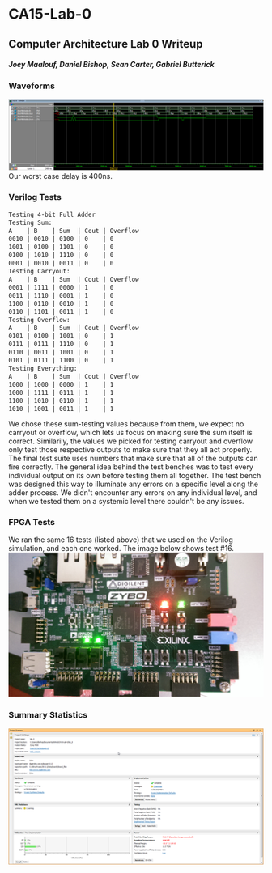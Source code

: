# CA15-Lab-0

## Computer Architecture Lab 0 Writeup

##### Joey Maalouf, Daniel Bishop, Sean Carter, Gabriel Butterick

### Waveforms
![Waveforms](waveforms.png)
Our worst case delay is 400ns.

### Verilog Tests
```
Testing 4-bit Full Adder
Testing Sum:
A    | B    | Sum  | Cout | Overflow
0010 | 0010 | 0100 | 0    | 0
1001 | 0100 | 1101 | 0    | 0
0100 | 1010 | 1110 | 0    | 0
0001 | 0010 | 0011 | 0    | 0
Testing Carryout:
A    | B    | Sum  | Cout | Overflow
0001 | 1111 | 0000 | 1    | 0
0011 | 1110 | 0001 | 1    | 0
1100 | 0110 | 0010 | 1    | 0
0110 | 1101 | 0011 | 1    | 0
Testing Overflow:
A    | B    | Sum  | Cout | Overflow
0101 | 0100 | 1001 | 0    | 1
0111 | 0111 | 1110 | 0    | 1
0110 | 0011 | 1001 | 0    | 1
0101 | 0111 | 1100 | 0    | 1
Testing Everything:
A    | B    | Sum  | Cout | Overflow
1000 | 1000 | 0000 | 1    | 1
1000 | 1111 | 0111 | 1    | 1
1100 | 1010 | 0110 | 1    | 1
1010 | 1001 | 0011 | 1    | 1
```
We chose these sum-testing values because from them, we expect no carryout or overflow, which lets us focus on making sure the sum itself is correct. Similarily, the values we picked for testing carryout and overflow only test those respective outputs to make sure that they all act properly. The final test suite uses numbers that make sure that all of the outputs can fire correctly.
The general idea behind the test benches was to test every individual output on its own before testing them all together. The test bench was designed this way to illuminate any errors on a specific level along the adder process. We didn't encounter any errors on any individual level, and when we tested them on a systemic level there couldn't be any issues.

### FPGA Tests
We ran the same 16 tests (listed above) that we used on the Verilog simulation, and each one worked. The image below shows test #16.
![FPGA Test](fpga.jpg)

### Summary Statistics
![Summary Statistics](summary.png)
